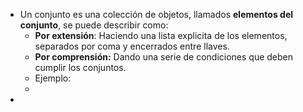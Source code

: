 - Un conjunto es una colección de objetos, llamados **elementos del conjunto**, se puede describir como:
	- **Por extensión**: Haciendo una lista explicita de los elementos, separados por coma y encerrados entre llaves.
	- **Por comprensión:** Dando una serie de condiciones que deben cumplir los conjuntos.
	- Ejemplo:
	-
-
